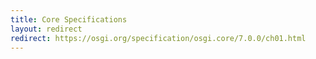 ```yaml
---
title: Core Specifications
layout: redirect
redirect: https://osgi.org/specification/osgi.core/7.0.0/ch01.html 
---
```


